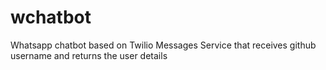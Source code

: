 # wchatbot
Whatsapp chatbot based on Twilio Messages Service that receives github username and returns the user details

